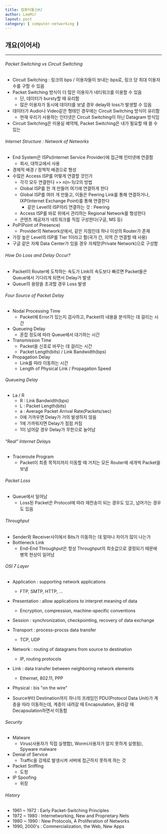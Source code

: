 ```yaml
---
title: 컴퓨터통신#2
author: LeeMir
layout: post
category: [ computer-networking ]
---
```


## 개요(이어서)

- - -

###### Packet Switching vs Circuit Switching

- Circuit Switching : 링크의 bps / 이용자들이 보내는 bps로, 링크 당 최대 이용자수를 구할 수 있음
- Packet Switching 방식이 더 많은 이용자가 네티워크를 이용할 수 있음
  - 단, 데이터가 bursty할 때 유리함
  - 많은 이용자가 동시에 데이터를 보낼 경우 delay와 loss가 발생할 수 있음
- 데이터가 Audio나 Video같은 형태인 경우에는 Circuit Switching 방식이 유리함
  - 현재 우리가 사용하는 인터넷은 Circuit Switching이 아닌 Datagram 방식임
- Circuit Switching은 미용실 예약제, Packet Switching은 내가 필요할 때 쓸 수 있는



###### Internet Structure : Network of Networks

- End System은 ISPs(Internet Service Provider)에 접근해 인터넷에 연결함
  - 회사, 대학교에서 사용
- 경제적 배경 / 정책적 배경으로 형성
- 수많은 Access ISP를 어떻게 연결할 것인가
  - 각각 모두 연결한다 => n(n-1)/2의 방법
  - Global ISP를 한 개 만들어 여기에 연결하게 한다
  - Global ISP를 여러 개 만들고, 이들은 Peering Link를 통해 연결하거나, IXP(Internet Exchange Point)를 통해 연결한다
    - 같은 Level의 ISP끼리 연결하는 것 : Peering
  - Access ISP를 바로 위에서 관리하는 Regional Network를 형성한다
  - 콘텐츠 제공자가 네트워크를 직접 구성한다(구글, MS 등)
- PoP(Point of Presence)
  - Provider의 Network상에서, 같은 지점인데 하나 이상의 Router가 존재
- 가장 높은 Level의 ISP를 Tier 1이라고 함(국가 간, 지역 간 연결할 때 사용)
- 구글 같은 자체 Data Center가 있을 경우 자체망(Private Network)으로 구성함



###### How Do Loss and Delay Occur?

- Packet이 Router에 도착하는 속도가 Link의 속도보다 빠르면 Packet들은 Queue에서 기다리게 되면서 Delay가 발생
- Queue의 용량을 초과할 경우 Loss 발생



###### Four Source of Packet Delay

- Nodal Processing Time
  - Packet에 Error가 있는지 검사하고, Packet의 내용을 분석하는 데 걸리는 시간
- Queueing Delay
  - 혼잡 정도에 따라 Queue에서 대기하는 시간
- Transmission Time
  - Packet을 신호로 바꾸는 데 걸리는 시간
  - Packet Length(bits) / Link Bandwidth(bps)
- Propagation Delay
  - Link를 따라 이동하는 시간
  - Length of Physical Link / Propagation Speed



###### Queueing Delay

- La / R
  - R : Link Bandwidth(bps)
  - L : Packet Length(bits)
  - a : Average Packet Arrival Rate(Packets/sec)
  - 0에 가까우면 Delay가 거의 발생하지 않음
  - 1에 가까워지면 Delay가 점점 커짐
  - 1이 넘어갈 경우 Delay가 무한으로 늘어남



###### "Real" Internet Delays

- Traceroute Program
  - Packet이 최종 목적지까지 이동할 때 거치는 모든 Router에 세개씩 Packet을 보냄



###### Packet Loss

- Queue에서 일어남
  - Loss된 Packet은 Protocol에 따라 재전송이 되는 경우도 있고, 넘어가는 경우도 있음



###### Throughput

- Sender와 Receiver사이에서 Bits가 이동하는 데 얼마나 차이가 많이 나는가
- Bottleneck Link
  - End-End Throughput은 항상 Throughput의 최솟값으로 결정되기 때문에 병목 현상이 일어남



###### OSI 7 Layer

- Application : supporting network applications
  - FTP, SMTP, HTTP, ...
- Presentation : allow applications to interpret meaning of data
  - Encryption, compression, machine-specific conventions
- Session : synchronization, checkpointing, recovery of data exchange

- Transport : process-procss data transfer
  - TCP, UDP
- Network : routing of datagrams from source to destination
  - IP, routing protocols
- Link : data transfer between neighboring network elements
  - Ethernet, 802.11, PPP
- Physical : bis "on the wire"
- Source부터 Destination까지 하나의 프레임인 PDU(Protocol Data Unit)가 계층을 따라 이동하는데, 계층이 내려갈 때 Encapsulation, 올라갈 때 Decapsulation하면서 이동함



###### Security

- Malware
  - Virus(사용자가 직접 실행함), Worm(사용자가 알지 못하게 실행됨), Spyware malware
- Denial of Service
  - Traffic을 강제로 발생시켜 서버에 접근하지 못하게 하는 것
- Packet Sniffing
  - 도청
- IP Spoofing
  - 위장



###### History

- 1961 ~ 1972 : Early Packet-Switching Principles
- 1972 ~ 1980 : Internetworking, New and Proprietary Nets
- 1980 ~ 1990 : New Protocols, A Proliferation of Networks
- 1990, 2000's : Commercialization, the Web, New Apps